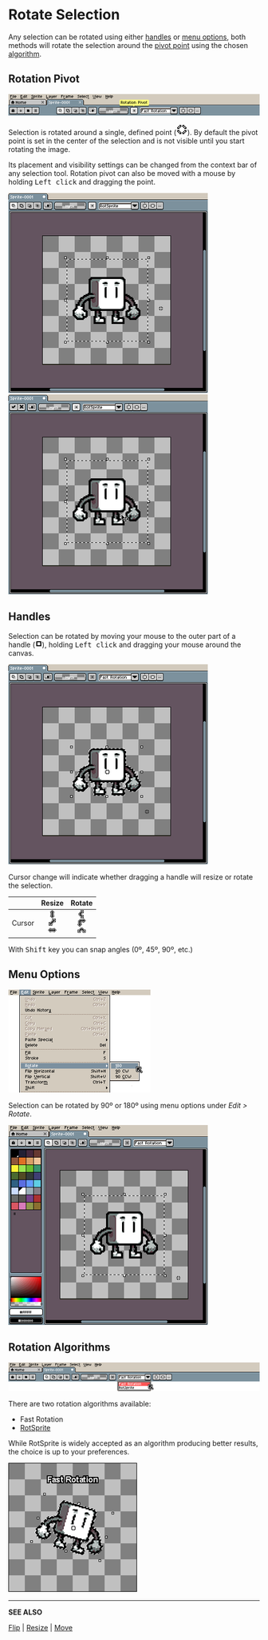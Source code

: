 # Rotate Selection

Any selection can be rotated using either [handles](rotate.md#handles) or [menu options](rotate.md#menu-options), both methods will rotate the selection around the [pivot point](rotate.md#rotation-pivot) using the chosen [algorithm](rotate.md#rotation-algorithms).

## Rotation Pivot

![Rotation Pivot](rotate/pivot-point-context-bar.png)

Selection is rotated around a single, defined point (![Rotation Pivot](rotate/pivot-point.png)). By default the pivot point is set in the center of the selection and is not visible until you start rotating the image.

Its placement and visibility settings can be changed from the context bar of any selection tool. Rotation pivot can also be moved with a mouse by holding <kbd>Left click</kbd> and dragging the point.

![Rotation Pivot Settings](rotate/pivot-point-settings.gif)
![Moving the Rotation Pivot with a mouse](rotate/pivot-point-mouse-move.gif)

## Handles

Selection can be rotated by moving your mouse to the outer part of a handle (![Handle](rotate/handle.png)), holding <kbd>Left click</kbd> and dragging your mouse around the canvas.

![Rotate Handles](rotate/rotate-handles.gif)

Cursor change will indicate whether dragging a handle will resize or rotate the selection.

|        |                   Resize                   |                   Rotate                   |
| ------ | :----------------------------------------: | :----------------------------------------: |
| Cursor | ![Resize Handle](cursor/resize-handle.png) | ![Rotate Handle](cursor/rotate-handle.png) |

With <kbd>Shift</kbd> key you can snap angles (0º, 45º, 90º, etc.)

## Menu Options

![Edit > Rotate](rotate/edit-rotate.png)

Selection can be rotated by 90º or 180º using menu options under _Edit > Rotate_.

![Rotate Menu Options](rotate/rotate-menu-options.gif)

## Rotation Algorithms

![Rotation Algorithms](rotate/rotation-algorithms.png)

There are two rotation algorithms available:

- Fast Rotation
- [RotSprite](https://en.wikipedia.org/wiki/Pixel-art_scaling_algorithms#RotSprite)

While RotSprite is widely accepted as an algorithm producing better results, the choice is up to your preferences.

![Fast Rotation vs RotSprite](rotate/rotation-algorithm.gif)

---

**SEE ALSO**

[Flip](flip.md) |
[Resize](resize.md) |
[Move](move-selection.md)
